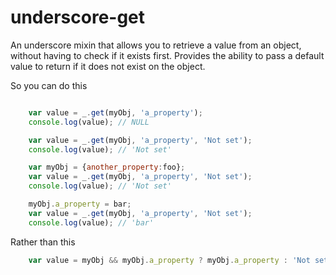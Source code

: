 # underscore-get
An underscore mixin that allows you to retrieve a value from an object, without having to check if it exists first. Provides the ability to pass a default value to return if it does not exist on the object.

So you can do this
````javascript

    var value = _.get(myObj, 'a_property');
    console.log(value); // NULL

    var value = _.get(myObj, 'a_property', 'Not set');
    console.log(value); // 'Not set'

    var myObj = {another_property:foo};
    var value = _.get(myObj, 'a_property', 'Not set');
    console.log(value); // 'Not set'    

    myObj.a_property = bar;
    var value = _.get(myObj, 'a_property', 'Not set');
    console.log(value); // 'bar'    
````

Rather than this
````javascript
    var value = myObj && myObj.a_property ? myObj.a_property : 'Not set';
